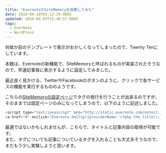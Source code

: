 ```yaml
---
title: "EvernoteのSiteMemoryを設置してみた"
date: 2010-09-10T03:12:29.000Z
updated: 2016-04-03T15:40:57.000Z
tags: 
  - EverNote
  - WordPress
---
```


何故か前のテンプレートで表示がおかしくなってしまったので、Twenty Tenにしています。

本題は、Evernoteの新機能で、SiteMemoryと呼ばれるものが実装されたそうなので、早速記事毎に表示するように設定してみました。

最近良く見かける、TwitterやFacebookのボタンのように、クリックで各サービスの機能を実行するもののようです。

こちらの[SiteMemoryの設定ページ](http://www.evernote.com/about/developer/sitememory/)でタグの発行を行うことが出来るのですが、そのままでは固定ページのみになってしまうので、以下のように記述しました。

```php
<script type="text/javascript" src="http://static.evernote.com/noteit.js"></script>
<a href="#" onclick="Evernote.doClip({providerName:'<?php the_title(); ?>',contentId:'post-<?php the_ID() ?>'}); return false;"><img src="http://static.evernote.com/article-clipper.png" alt="Clip to Evernote" /></a>
```

最適ではないかもしれませんが、こちらで、タイトルと記事内容の取得が可能です。  
 また、タグについても記事についているタグを入れることも大丈夫そうなので、またもう少し実験しようと思います。